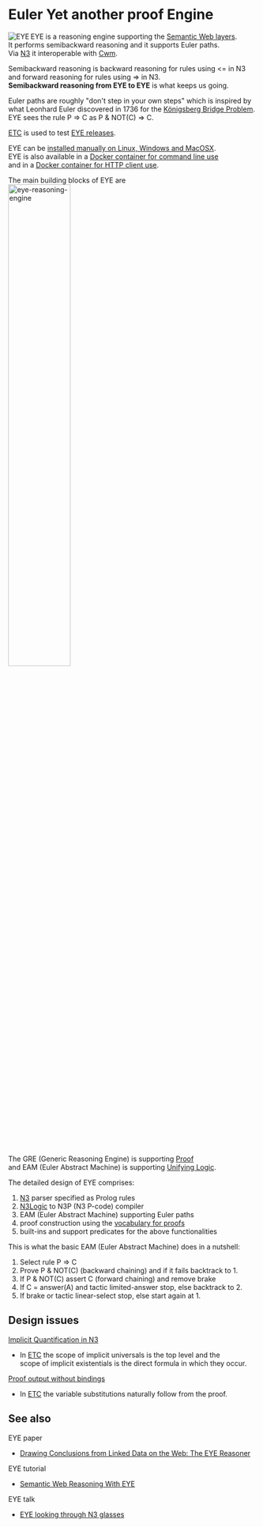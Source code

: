 # Euler Yet another proof Engine

<img align="left" src="https://josd.github.io/images/eye.png" alt="EYE"/> EYE is a reasoning engine supporting the [Semantic Web layers](http://www.w3.org/DesignIssues/diagrams/sweb-stack/2006a).  
It performs semibackward reasoning and it supports Euler paths.  
Via [N3](http://www.w3.org/TeamSubmission/n3/) it interoperable with [Cwm](http://www.w3.org/2000/10/swap/doc/cwm).  

Semibackward reasoning is backward reasoning for rules using <= in N3  
and forward reasoning for rules using => in N3.  
**Semibackward reasoning from EYE to EYE** is what keeps us going.  

Euler paths are roughly "don't step in your own steps" which is inspired by  
what Leonhard Euler discovered in 1736 for the [Königsberg Bridge Problem](http://mathworld.wolfram.com/KoenigsbergBridgeProblem.html).  
EYE sees the rule P => C as P & NOT(C) => C.  

[ETC](https://github.com/josd/etc) is used to test [EYE releases](https://github.com/josd/eye/blob/master/RELEASE).  

EYE can be [installed manually on Linux, Windows and MacOSX](https://github.com/josd/eye/blob/master/INSTALL).  
EYE is also available in a [Docker container for command line use](https://registry.hub.docker.com/u/bdevloed/eye/)  
and in a [Docker container for HTTP client use](https://registry.hub.docker.com/u/bdevloed/eyeserver/).  

The main building blocks of EYE are  
<img src="https://josd.github.io/images/eye-reasoning-engine.png" width="50%" height="50%" alt="eye-reasoning-engine"/>  

The GRE (Generic Reasoning Engine) is supporting [Proof](http://www.w3.org/DesignIssues/diagrams/sweb-stack/2006a)  
and EAM (Euler Abstract Machine) is supporting [Unifying Logic](http://www.w3.org/DesignIssues/diagrams/sweb-stack/2006a).  

The detailed design of EYE comprises:  
1. [N3](http://www.w3.org/TeamSubmission/n3/) parser specified as Prolog rules  
2. [N3Logic](http://www.w3.org/DesignIssues/N3Logic) to N3P (N3 P-code) compiler  
3. EAM (Euler Abstract Machine) supporting Euler paths  
4. proof construction using the [vocabulary for proofs](http://www.w3.org/2000/10/swap/reason.n3)  
5. built-ins and support predicates for the above functionalities  

This is what the basic EAM (Euler Abstract Machine) does in a nutshell:  
1. Select rule P => C  
2. Prove P & NOT(C) (backward chaining) and if it fails backtrack to 1.  
3. If P & NOT(C) assert C (forward chaining) and remove brake  
4. If C = answer(A) and tactic limited-answer stop, else backtrack to 2.  
5. If brake or tactic linear-select stop, else start again at 1.  


## Design issues

[Implicit Quantification in N3](https://lists.w3.org/Archives/Public/public-cwm-talk/2015JanMar/0000)  
* In [ETC](https://github.com/josd/etc) the scope of implicit universals is the top level and the  
  scope of implicit existentials is the direct formula in which they occur.  

[Proof output without bindings](https://josd.github.io/etc/witch/witch-proof.n3)  
* In [ETC](https://github.com/josd/etc) the variable substitutions naturally follow from the proof.  


## See also

EYE paper
* [Drawing Conclusions from Linked Data on the Web: The EYE Reasoner](http://online.qmags.com/ISW0515?cid=3244717&eid=19361&pg=25#pg25&mode2)

EYE tutorial
* [Semantic Web Reasoning With EYE](http://n3.restdesc.org/)

EYE talk
* [EYE looking through N3 glasses](http://www.agfa.com/w3c/Talks/2012/04swig/)
